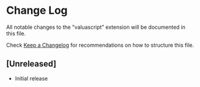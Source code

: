 # Change Log

All notable changes to the "valuascript" extension will be documented in this file.

Check [Keep a Changelog](http://keepachangelog.com/) for recommendations on how to structure this file.

## [Unreleased]

- Initial release